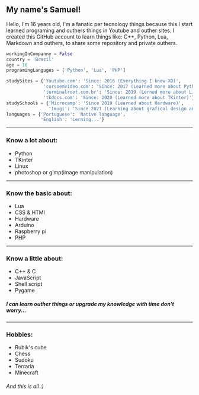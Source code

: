 ## My name's Samuel!
Hello, I'm 16 years old, I'm a fanatic per tecnology things because this I start
learned programing and outhers things in Youtube and outher sites. I created this
GitHub account to learn things like: C++, Python, Lua, Markdown and outhers, to
share some repository and private outhers.

``` Python
workingInCompanny = False
country = 'Brazil'
age = 16
programingLanguges = ['Python', 'Lua', 'PHP']

studySites = {'Youtube.com': 'Since: 2016 (Everything I know XD)',
              'cursoemvideo.com': 'Since: 2017 (Learned more about Python and basic Linux)',
              'terminalroot.com.br': 'Since: 2019 (Lerned more about Linux)'
              'tkdocs.com': 'Since: 2020 (Learned more about TKinter)'}
studySchools = {'Microcamp': 'Since 2019 (Learned about Hardware)',
                'Imugi': 'Since 2021 (Learning about grafical design and english)'}
languages = {'Portuguese': 'Native language', 
             'English': 'Lerning...'}
```

---

### Know a lot about:
- Python
- TKinter
- Linux
- photoshop or gimp(image manipulation)

---
### Know the basic about:
- Lua
- CSS & HTMl
- Hardware
- Arduino
- Raspberry pi
- PHP

---
### Know a little about:
- C++ & C
- JavaScript
- Shell script
- Pygame

##### I can learn outher things or upgrade my knowledge with time don't worry...

---
### Hobbies:
- Rubik's cube
- Chess
- Sudoku
- Terraria
- Minecraft

###### *And this is all :)*
